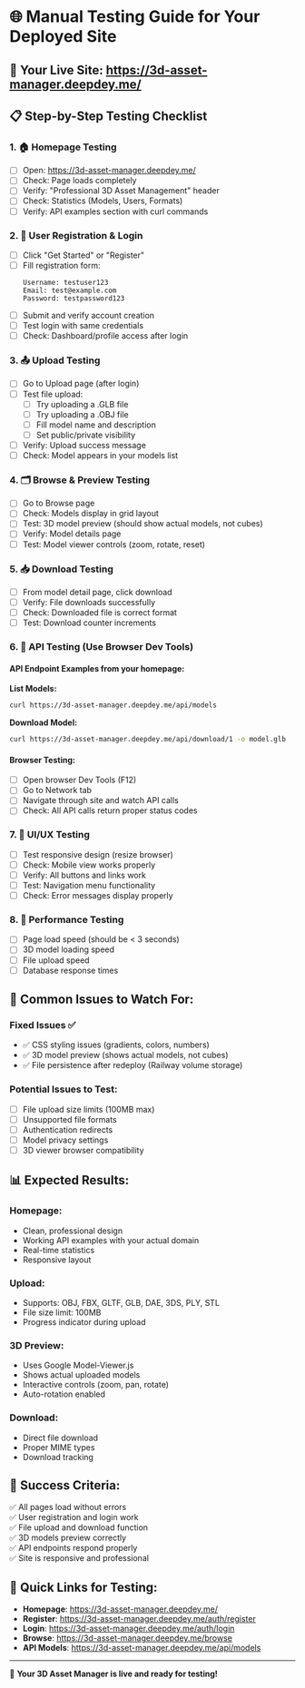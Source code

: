 # 🌐 Manual Testing Guide for Your Deployed Site

## 🎯 **Your Live Site**: https://3d-asset-manager.deepdey.me/

## 📋 **Step-by-Step Testing Checklist**

### **1. 🏠 Homepage Testing**
- [ ] Open: https://3d-asset-manager.deepdey.me/
- [ ] Check: Page loads completely
- [ ] Verify: "Professional 3D Asset Management" header
- [ ] Check: Statistics (Models, Users, Formats)
- [ ] Verify: API examples section with curl commands

### **2. 🔐 User Registration & Login**
- [ ] Click "Get Started" or "Register"
- [ ] Fill registration form:
  ```
  Username: testuser123
  Email: test@example.com
  Password: testpassword123
  ```
- [ ] Submit and verify account creation
- [ ] Test login with same credentials
- [ ] Check: Dashboard/profile access after login

### **3. 📤 Upload Testing**
- [ ] Go to Upload page (after login)
- [ ] Test file upload:
  - [ ] Try uploading a .GLB file
  - [ ] Try uploading a .OBJ file  
  - [ ] Fill model name and description
  - [ ] Set public/private visibility
- [ ] Verify: Upload success message
- [ ] Check: Model appears in your models list

### **4. 🗂️ Browse & Preview Testing**
- [ ] Go to Browse page
- [ ] Check: Models display in grid layout
- [ ] Test: 3D model preview (should show actual models, not cubes)
- [ ] Verify: Model details page
- [ ] Test: Model viewer controls (zoom, rotate, reset)

### **5. 📥 Download Testing**
- [ ] From model detail page, click download
- [ ] Verify: File downloads successfully
- [ ] Check: Downloaded file is correct format
- [ ] Test: Download counter increments

### **6. 🔧 API Testing (Use Browser Dev Tools)**

#### **API Endpoint Examples from your homepage:**

**List Models:**
```bash
curl https://3d-asset-manager.deepdey.me/api/models
```

**Download Model:**
```bash
curl https://3d-asset-manager.deepdey.me/api/download/1 -o model.glb
```

#### **Browser Testing:**
- [ ] Open browser Dev Tools (F12)
- [ ] Go to Network tab
- [ ] Navigate through site and watch API calls
- [ ] Check: All API calls return proper status codes

### **7. 🎨 UI/UX Testing**
- [ ] Test responsive design (resize browser)
- [ ] Check: Mobile view works properly
- [ ] Verify: All buttons and links work
- [ ] Test: Navigation menu functionality
- [ ] Check: Error messages display properly

### **8. 🚀 Performance Testing**
- [ ] Page load speed (should be < 3 seconds)
- [ ] 3D model loading speed
- [ ] File upload speed
- [ ] Database response times

## 🐛 **Common Issues to Watch For:**

### **Fixed Issues ✅**
- ✅ CSS styling issues (gradients, colors, numbers)
- ✅ 3D model preview (shows actual models, not cubes)
- ✅ File persistence after redeploy (Railway volume storage)

### **Potential Issues to Test:**
- [ ] File upload size limits (100MB max)
- [ ] Unsupported file formats
- [ ] Authentication redirects
- [ ] Model privacy settings
- [ ] 3D viewer browser compatibility

## 📊 **Expected Results:**

### **Homepage:**
- Clean, professional design
- Working API examples with your actual domain
- Real-time statistics
- Responsive layout

### **Upload:**
- Supports: OBJ, FBX, GLTF, GLB, DAE, 3DS, PLY, STL
- File size limit: 100MB
- Progress indicator during upload

### **3D Preview:**
- Uses Google Model-Viewer.js
- Shows actual uploaded models
- Interactive controls (zoom, pan, rotate)
- Auto-rotation enabled

### **Download:**
- Direct file download
- Proper MIME types
- Download tracking

## 🎯 **Success Criteria:**
✅ All pages load without errors  
✅ User registration and login work  
✅ File upload and download function  
✅ 3D models preview correctly  
✅ API endpoints respond properly  
✅ Site is responsive and professional  

## 🔗 **Quick Links for Testing:**
- **Homepage**: https://3d-asset-manager.deepdey.me/
- **Register**: https://3d-asset-manager.deepdey.me/auth/register
- **Login**: https://3d-asset-manager.deepdey.me/auth/login
- **Browse**: https://3d-asset-manager.deepdey.me/browse
- **API Models**: https://3d-asset-manager.deepdey.me/api/models

---
🎉 **Your 3D Asset Manager is live and ready for testing!**
